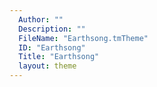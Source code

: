 ```yaml
---
  Author: ""
  Description: ""
  FileName: "Earthsong.tmTheme"
  ID: "Earthsong"
  Title: "Earthsong"
  layout: theme
---
```

  